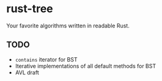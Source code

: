 # rust-tree
Your favorite algorithms written in readable Rust.

## TODO

* `contains` iterator for BST
* Iterative implementations of all default methods for BST
* AVL draft